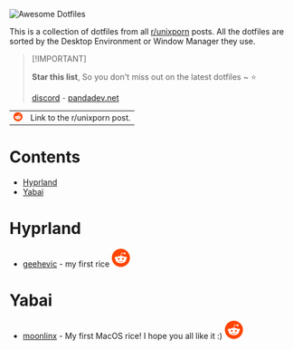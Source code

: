 ![Awesome Dotfiles](https://github.com/user-attachments/assets/2b36e98c-fe50-48b1-b2b5-af9cf2c1524b)

This is a collection of dotfiles from all [r/unixporn](https://www.reddit.com/r/unixporn/) posts. All the dotfiles are sorted by the Desktop Environment or Window Manager they use.

> \[!IMPORTANT]
>
> **Star this list**, So you don't miss out on the latest dotfiles \~ ⭐️
>
> [discord](https://discord.gg/invite/Y7SbYphVw9) - [pandadev.net](https://pandadev.net)

<table>
  <tbody>
    <tr>
      <td>
        <img src="/assets/reddit.svg" width="16px"/>
      </td>
      <td>Link to the r/unixporn post.</td>
    </tr>
  </tbody>
</table>

# Contents

- [Hyprland](#hyprland)
- [Yabai](#yabai)

# Hyprland

- [geehevic](https://github.com/geehevic/dotfiles) - my first rice [![reddit][reddit]](https://www.reddit.com/r/unixporn/comments/1l9nguq/hyprland_my_first_rice/)

# Yabai

- [moonlinx](https://github.com/moonlinx/dotfiles) - My first MacOS rice! I hope you all like it :) [![reddit][reddit]](https://www.reddit.com/r/unixporn/comments/1l4eoyc/yabai_my_first_macos_rice_i_hope_you_all_like_it/)

[reddit]: /assets/reddit.svg
